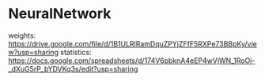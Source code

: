 # NeuralNetwork
weights: https://drive.google.com/file/d/1B1ULRlRamDquZPYjZFfF5RXPe73BBpKy/view?usp=sharing
statistics: https://docs.google.com/spreadsheets/d/174V6pbknA4eEP4wVjWN_1RoOj-_dXuG5rP_bYDVKq3s/edit?usp=sharing
